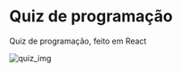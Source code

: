 <h1>Quiz de programação</h1>
Quiz de programação, feito em React

![quiz_img](https://user-images.githubusercontent.com/103154632/224140500-7a6c1b22-4ada-474f-9ecd-6a77a7c322ef.png)